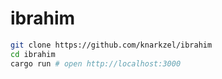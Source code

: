 # ibrahim

```bash
git clone https://github.com/knarkzel/ibrahim
cd ibrahim
cargo run # open http://localhost:3000
```
